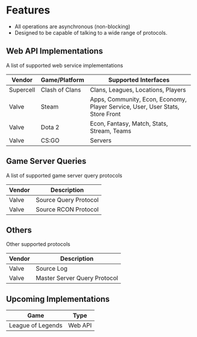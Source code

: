 Features
========

-   All operations are asynchronous (non-blocking)
-   Designed to be capable of talking to a wide range of protocols.

Web API Implementations
-----------------------

A list of supported web service implementations

| **Vendor** | **Game/Platform** | **Supported Interfaces**                                                      |
|------------|-------------------|-------------------------------------------------------------------------------|
| Supercell  | Clash of Clans    | Clans, Leagues, Locations, Players                                            |
| Valve      | Steam             | Apps, Community, Econ, Economy, Player Service, User, User Stats, Store Front |
| Valve      | Dota 2            | Econ, Fantasy, Match, Stats, Stream, Teams                                    |
| Valve      | CS:GO             | Servers                                                                       |


Game Server Queries
-------------------

A list of supported game server query protocols

| **Vendor** | **Description**       |
|------------|-----------------------|
| Valve      | Source Query Protocol |
| Valve      | Source RCON Protocol  |


Others
------

Other supported protocols

| **Vendor** | **Description**              |
|------------|------------------------------|
| Valve      | Source Log                   |
| Valve      | Master Server Query Protocol |


Upcoming Implementations
------------------------

| **Game**          | **Type**             |
|-------------------|----------------------|
| League of Legends | Web API              |
